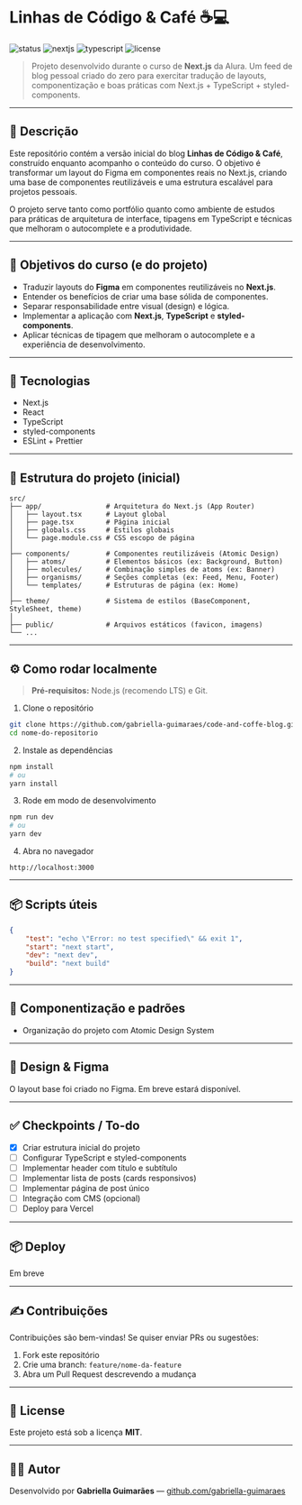 # Linhas de Código & Café ☕💻

![status](https://img.shields.io/badge/status-em%20desenvolvimento-orange) ![nextjs](https://img.shields.io/badge/tech-Next.js-000) ![typescript](https://img.shields.io/badge/lang-TypeScript-blue) ![license](https://img.shields.io/badge/license-MIT-green)

> Projeto desenvolvido durante o curso de **Next.js** da Alura. Um feed de blog pessoal criado do zero para exercitar tradução de layouts, componentização e boas práticas com Next.js + TypeScript + styled-components.

---

## 🔎 Descrição

Este repositório contém a versão inicial do blog **Linhas de Código & Café**, construído enquanto acompanho o conteúdo do curso. O objetivo é transformar um layout do Figma em componentes reais no Next.js, criando uma base de componentes reutilizáveis e uma estrutura escalável para projetos pessoais.

O projeto serve tanto como portfólio quanto como ambiente de estudos para práticas de arquitetura de interface, tipagens em TypeScript e técnicas que melhoram o autocomplete e a produtividade.

---

## 🎯 Objetivos do curso (e do projeto)

* Traduzir layouts do **Figma** em componentes reutilizáveis no **Next.js**.
* Entender os benefícios de criar uma base sólida de componentes.
* Separar responsabilidade entre visual (design) e lógica.
* Implementar a aplicação com **Next.js**, **TypeScript** e **styled-components**.
* Aplicar técnicas de tipagem que melhoram o autocomplete e a experiência de desenvolvimento.

---

## 🚀 Tecnologias

* Next.js
* React
* TypeScript
* styled-components
* ESLint + Prettier

---

## 🧭 Estrutura do projeto (inicial)

```text
src/
├── app/                # Arquitetura do Next.js (App Router)
│   ├── layout.tsx      # Layout global
│   ├── page.tsx        # Página inicial
│   ├── globals.css     # Estilos globais
│   └── page.module.css # CSS escopo de página
│
├── components/         # Componentes reutilizáveis (Atomic Design)
│   ├── atoms/          # Elementos básicos (ex: Background, Button)
│   ├── molecules/      # Combinação simples de atoms (ex: Banner)
│   ├── organisms/      # Seções completas (ex: Feed, Menu, Footer)
│   └── templates/      # Estruturas de página (ex: Home)
│
├── theme/              # Sistema de estilos (BaseComponent, StyleSheet, theme)
│
├── public/             # Arquivos estáticos (favicon, imagens)
└── ...
```

---

## ⚙️ Como rodar localmente

> **Pré-requisitos:** Node.js (recomendo LTS) e Git.

1. Clone o repositório

```bash
git clone https://github.com/gabriella-guimaraes/code-and-coffe-blog.git
cd nome-do-repositorio
```

2. Instale as dependências

```bash
npm install
# ou
yarn install
```

3. Rode em modo de desenvolvimento

```bash
npm run dev
# ou
yarn dev
```

4. Abra no navegador

```
http://localhost:3000
```

---

## 📦 Scripts úteis

```json
{
    "test": "echo \"Error: no test specified\" && exit 1",
    "start": "next start",
    "dev": "next dev",
    "build": "next build"
}
```


---

## 🧩 Componentização e padrões

* Organização do projeto com Atomic Design System

---

## 🎨 Design & Figma

O layout base foi criado no Figma. Em breve estará disponível.

---

## ✅ Checkpoints / To-do

* [x] Criar estrutura inicial do projeto
* [ ] Configurar TypeScript e styled-components
* [ ] Implementar header com título e subtítulo
* [ ] Implementar lista de posts (cards responsivos)
* [ ] Implementar página de post único
* [ ] Integração com CMS (opcional)
* [ ] Deploy para Vercel

---

## 📦 Deploy

Em breve

---

## ✍️ Contribuições

Contribuições são bem-vindas! Se quiser enviar PRs ou sugestões:

1. Fork este repositório
2. Crie uma branch: `feature/nome-da-feature`
3. Abra um Pull Request descrevendo a mudança

---

## 📝 License

Este projeto está sob a licença **MIT**.

---

## 👩‍💻 Autor

Desenvolvido por **Gabriella Guimarães** — [github.com/gabriella-guimaraes](https://github.com/gabriella-guimaraes)
